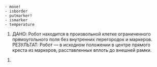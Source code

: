     - move!
    - isborder
    - putmarker!
    - ismarker
    - temperature

1. ДАНО: Робот находится в произвольной клетке ограниченного прямоугольного поля без внутренних перегородок и маркеров.
РЕЗУЛЬТАТ: Робот — в исходном положении в центре прямого креста из маркеров, расставленных вплоть до внешней рамки.

1) 